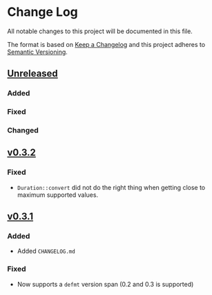# Change Log

All notable changes to this project will be documented in this file.

The format is based on [Keep a Changelog](http://keepachangelog.com/)
and this project adheres to [Semantic Versioning](http://semver.org/).

## [Unreleased]

### Added

### Fixed

### Changed

## [v0.3.2]

### Fixed

- `Duration::convert` did not do the right thing when getting close to maximum supported values.

## [v0.3.1]

### Added

- Added `CHANGELOG.md`

### Fixed

- Now supports a `defmt` version span (0.2 and 0.3 is supported)

[Unreleased]: https://github.com/korken89/fugit/compare/v0.3.2...HEAD
[v0.3.2]: https://github.com/korken89/fugit/compare/v0.3.1...v0.3.2
[v0.3.1]: https://github.com/korken89/fugit/compare/v0.3.0...v0.3.1
